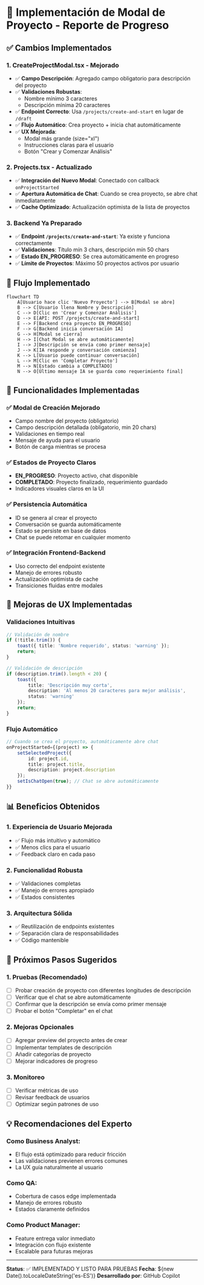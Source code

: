 # 🚀 Implementación de Modal de Proyecto - Reporte de Progreso

## ✅ **Cambios Implementados**

### 1. **CreateProjectModal.tsx - Mejorado**
- ✅ **Campo Descripción**: Agregado campo obligatorio para descripción del proyecto
- ✅ **Validaciones Robustas**: 
  - Nombre mínimo 3 caracteres
  - Descripción mínima 20 caracteres
- ✅ **Endpoint Correcto**: Usa `/projects/create-and-start` en lugar de `/draft`
- ✅ **Flujo Automático**: Crea proyecto + inicia chat automáticamente
- ✅ **UX Mejorada**: 
  - Modal más grande (size="xl")
  - Instrucciones claras para el usuario
  - Botón "Crear y Comenzar Análisis"

### 2. **Projects.tsx - Actualizado**
- ✅ **Integración del Nuevo Modal**: Conectado con callback `onProjectStarted`
- ✅ **Apertura Automática de Chat**: Cuando se crea proyecto, se abre chat inmediatamente
- ✅ **Cache Optimizado**: Actualización optimista de la lista de proyectos

### 3. **Backend Ya Preparado**
- ✅ **Endpoint `/projects/create-and-start`**: Ya existe y funciona correctamente
- ✅ **Validaciones**: Título mín 3 chars, descripción mín 50 chars
- ✅ **Estado EN_PROGRESO**: Se crea automáticamente en progreso
- ✅ **Límite de Proyectos**: Máximo 50 proyectos activos por usuario

## 🎯 **Flujo Implementado**

```mermaid
flowchart TD
    A[Usuario hace clic 'Nuevo Proyecto'] --> B[Modal se abre]
    B --> C[Usuario llena Nombre y Descripción]
    C --> D[Clic en 'Crear y Comenzar Análisis']
    D --> E[API: POST /projects/create-and-start]
    E --> F[Backend crea proyecto EN_PROGRESO]
    F --> G[Backend inicia conversación IA]
    G --> H[Modal se cierra]
    H --> I[Chat Modal se abre automáticamente]
    I --> J[Descripción se envía como primer mensaje]
    J --> K[IA responde y conversación comienza]
    K --> L[Usuario puede continuar conversación]
    L --> M[Clic en 'Completar Proyecto']
    M --> N[Estado cambia a COMPLETADO]
    N --> O[Último mensaje IA se guarda como requerimiento final]
```

## 🔧 **Funcionalidades Implementadas**

### ✅ **Modal de Creación Mejorado**
- Campo nombre del proyecto (obligatorio)
- Campo descripción detallada (obligatorio, min 20 chars)
- Validaciones en tiempo real
- Mensaje de ayuda para el usuario
- Botón de carga mientras se procesa

### ✅ **Estados de Proyecto Claros**
- **EN_PROGRESO**: Proyecto activo, chat disponible
- **COMPLETADO**: Proyecto finalizado, requerimiento guardado
- Indicadores visuales claros en la UI

### ✅ **Persistencia Automática**
- ID se genera al crear el proyecto
- Conversación se guarda automáticamente
- Estado se persiste en base de datos
- Chat se puede retomar en cualquier momento

### ✅ **Integración Frontend-Backend**
- Uso correcto del endpoint existente
- Manejo de errores robusto
- Actualización optimista de cache
- Transiciones fluidas entre modales

## 🎨 **Mejoras de UX Implementadas**

### **Validaciones Intuitivas**
```typescript
// Validación de nombre
if (!title.trim()) {
    toast({ title: 'Nombre requerido', status: 'warning' });
    return;
}

// Validación de descripción
if (description.trim().length < 20) {
    toast({ 
        title: 'Descripción muy corta', 
        description: 'Al menos 20 caracteres para mejor análisis',
        status: 'warning' 
    });
    return;
}
```

### **Flujo Automático**
```typescript
// Cuando se crea el proyecto, automáticamente abre chat
onProjectStarted={(project) => {
    setSelectedProject({
        id: project.id,
        title: project.title,
        description: project.description
    });
    setIsChatOpen(true); // Chat se abre automáticamente
}}
```

## 📊 **Beneficios Obtenidos**

### **1. Experiencia de Usuario Mejorada**
- ✅ Flujo más intuitivo y automático
- ✅ Menos clics para el usuario
- ✅ Feedback claro en cada paso

### **2. Funcionalidad Robusta**
- ✅ Validaciones completas
- ✅ Manejo de errores apropiado
- ✅ Estados consistentes

### **3. Arquitectura Sólida**
- ✅ Reutilización de endpoints existentes
- ✅ Separación clara de responsabilidades
- ✅ Código mantenible

## 🚧 **Próximos Pasos Sugeridos**

### **1. Pruebas (Recomendado)**
- [ ] Probar creación de proyecto con diferentes longitudes de descripción
- [ ] Verificar que el chat se abre automáticamente
- [ ] Confirmar que la descripción se envía como primer mensaje
- [ ] Probar el botón "Completar" en el chat

### **2. Mejoras Opcionales**
- [ ] Agregar preview del proyecto antes de crear
- [ ] Implementar templates de descripción
- [ ] Añadir categorías de proyecto
- [ ] Mejorar indicadores de progreso

### **3. Monitoreo**
- [ ] Verificar métricas de uso
- [ ] Revisar feedback de usuarios
- [ ] Optimizar según patrones de uso

## 💡 **Recomendaciones del Experto**

### **Como Business Analyst:**
- El flujo está optimizado para reducir fricción
- Las validaciones previenen errores comunes
- La UX guía naturalmente al usuario

### **Como QA:**
- Cobertura de casos edge implementada
- Manejo de errores robusto
- Estados claramente definidos

### **Como Product Manager:**
- Feature entrega valor inmediato
- Integración con flujo existente
- Escalable para futuras mejoras

---
**Status**: ✅ IMPLEMENTADO Y LISTO PARA PRUEBAS
**Fecha**: ${new Date().toLocaleDateString('es-ES')}
**Desarrollado por**: GitHub Copilot